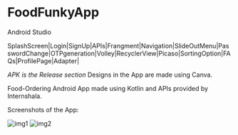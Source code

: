 # FoodFunkyApp
Android Studio

SplashScreen|Login|SignUp|APIs|Frangment|Navigation|SlideOutMenu|PasswordChange|OTPgeneration|Volley|RecyclerView|Picaso|SortingOption|FAQs|ProfilePage|Adapter|

*APK is the Release section*
Designs in the App are made using Canva.

Food-Ordering Android App made using Kotlin and APIs provided by Internshala.

Screenshots of the App:

![img1](https://user-images.githubusercontent.com/76391639/123263314-74c50d80-d516-11eb-817b-ff821b6b608c.jpg)
![img2](https://user-images.githubusercontent.com/76391639/123263338-7b538500-d516-11eb-8d1c-4f2d06692192.jpg)
